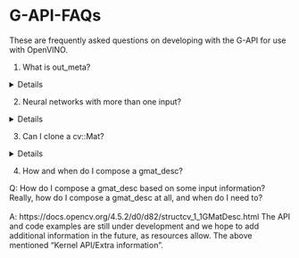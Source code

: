 # G-API-FAQs
These are frequently asked questions on developing with the G-API for use with OpenVINO.


1. What is out_meta?
<details> 
Q: What is up with the boilerplate code we have to write in the G-API op and how does it fit into the big picture? 
<br><br>
A: You'll find helpful information in the [G-API Kernel API Doc](https://docs.opencv.org/4.5.2/d0/d25/gapi_kernel_api.html). The **Extra information** section contains additional insights.
</details>

2. Neural networks with more than one input?
<details>
Q: What happens if my neural network has more than one input? How do I configure the input layers so that I tell it which layer gets which input?
<br><br>
A: This behavior hasn't been documented yet, but samples provided to MSFT illustrate those cases.
The doxygen documentation for those is here on review: https://github.com/opencv/opencv/pull/20112/files
</details>

3. Can I clone a cv::Mat?
<details>
Q: Why can't I clone a cv::Mat into an output of a kernel instead of having to copyTo one from an input? I get a message about the kernel resizing a Mat or something, but the error message is not super helpful.
<br><br>
A: That’s valid feedback, thank you. Generally we don’t have any programming guides for our backends’ extensions API – no rules for this are documented yet.
In this case, code reallocated an output buffer provided by the framework – and the framework complained about it.
G-API manages internal buffers automatically so if a reallocation like this happens, it means that either;
  - A) the kernel was written incorrectly or 
  - B) the internal contract is broken.
</details>

4. How and when do I compose a gmat_desc?
</details>
Q: How do I compose a gmat_desc based on some input information? Really, how do I compose a gmat_desc at all, and when do I need to?
<br><br>
A: https://docs.opencv.org/4.5.2/d0/d82/structcv_1_1GMatDesc.html
The API and code examples are still under development and we hope to add additional information in the future, as resources allow.
The above mentioned “Kernel API/Extra information”.
</details>
